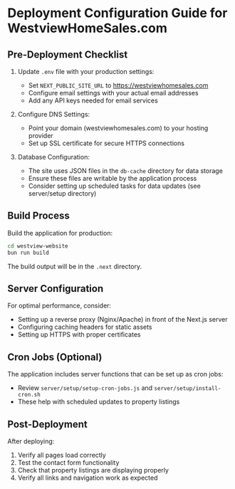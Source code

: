# Deployment Configuration Guide for WestviewHomeSales.com

## Pre-Deployment Checklist

1. Update `.env` file with your production settings:
   - Set `NEXT_PUBLIC_SITE_URL` to https://westviewhomesales.com
   - Configure email settings with your actual email addresses
   - Add any API keys needed for email services

2. Configure DNS Settings:
   - Point your domain (westviewhomesales.com) to your hosting provider
   - Set up SSL certificate for secure HTTPS connections

3. Database Configuration:
   - The site uses JSON files in the `db-cache` directory for data storage
   - Ensure these files are writable by the application process
   - Consider setting up scheduled tasks for data updates (see server/setup directory)

## Build Process

Build the application for production:

```bash
cd westview-website
bun run build
```

The build output will be in the `.next` directory.

## Server Configuration

For optimal performance, consider:
- Setting up a reverse proxy (Nginx/Apache) in front of the Next.js server
- Configuring caching headers for static assets
- Setting up HTTPS with proper certificates

## Cron Jobs (Optional)

The application includes server functions that can be set up as cron jobs:
- Review `server/setup/setup-cron-jobs.js` and `server/setup/install-cron.sh`
- These help with scheduled updates to property listings

## Post-Deployment

After deploying:
1. Verify all pages load correctly
2. Test the contact form functionality
3. Check that property listings are displaying properly
4. Verify all links and navigation work as expected
